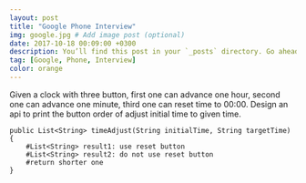 ```yaml
---
layout: post
title: "Google Phone Interview"
img: google.jpg # Add image post (optional)
date: 2017-10-18 00:09:00 +0300
description: You’ll find this post in your `_posts` directory. Go ahead and edit it and re-build the site to see your changes. # Add post description (optional)
tag: [Google, Phone, Interview]
color: orange
---
```

Given a clock with three button, first one can advance one hour, second one can advance one minute, third one can reset time to 00:00.
Design an api to print the button order of adjust initial time to given time.

```
public List<String> timeAdjust(String initialTime, String targetTime) {
	#List<String> result1: use reset button
	#List<String> result2: do not use reset button
	#return shorter one
}
``` 